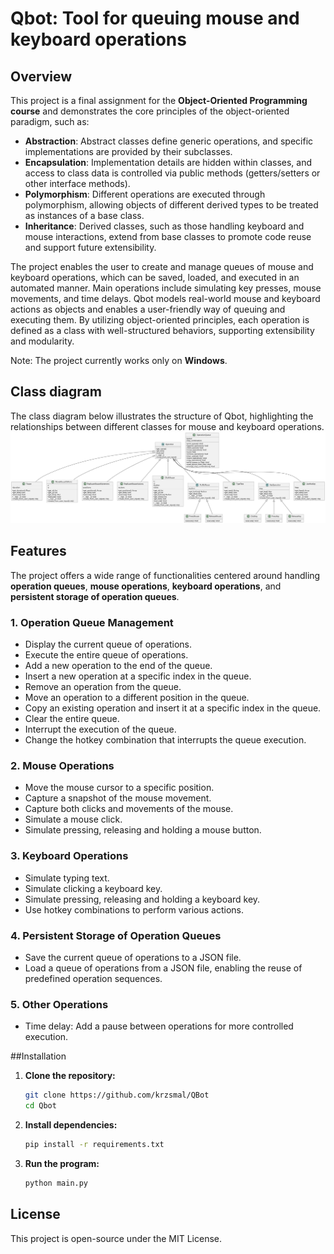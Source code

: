 # Qbot: Tool for queuing mouse and keyboard operations

## Overview
This project is a final assignment for the **Object-Oriented Programming course** and demonstrates the core principles of the object-oriented paradigm, such as:

- **Abstraction**: Abstract classes define generic operations, and specific implementations are provided by their subclasses.
- **Encapsulation**: Implementation details are hidden within classes, and access to class data is controlled via public methods (getters/setters or other interface methods).
- **Polymorphism**: Different operations are executed through polymorphism, allowing objects of different derived types to be treated as instances of a base class.
- **Inheritance**: Derived classes, such as those handling keyboard and mouse interactions, extend from base classes to promote code reuse and support future extensibility.

The project enables the user to create and manage queues of mouse and keyboard operations, which can be saved, loaded, and executed in an automated manner. Main operations include simulating key presses, mouse movements, and time delays.
Qbot models real-world mouse and keyboard actions as objects and enables a user-friendly way of queuing and executing them. By utilizing object-oriented principles, each operation is defined as a class with well-structured behaviors, supporting extensibility and modularity.

Note: The project currently works only on **Windows**.

## Class diagram

The class diagram below illustrates the structure of Qbot, highlighting the relationships between different classes for mouse and keyboard operations.
![screenshot](class_diagram.svg)


## Features

The project offers a wide range of functionalities centered around handling **operation queues**, **mouse operations**, **keyboard operations**, and **persistent storage of operation queues**.

### 1. **Operation Queue Management**
   - Display the current queue of operations.
   - Execute the entire queue of operations.
   - Add a new operation to the end of the queue.
   - Insert a new operation at a specific index in the queue.
   - Remove an operation from the queue.
   - Move an operation to a different position in the queue.
   - Copy an existing operation and insert it at a specific index in the queue.
   - Clear the entire queue.
   - Interrupt the execution of the queue.
   - Change the hotkey combination that interrupts the queue execution.

### 2. **Mouse Operations**
   - Move the mouse cursor to a specific position.
   - Capture a snapshot of the mouse movement.
   - Capture both clicks and movements of the mouse.
   - Simulate a mouse click.
   - Simulate pressing, releasing and holding a mouse button.

### 3. **Keyboard Operations**
   - Simulate typing text.
   - Simulate clicking a keyboard key.
   - Simulate pressing, releasing and holding a keyboard key.
   - Use hotkey combinations to perform various actions.

### 4. **Persistent Storage of Operation Queues**
   - Save the current queue of operations to a JSON file.
   - Load a queue of operations from a JSON file, enabling the reuse of predefined operation sequences.

### 5. **Other Operations**
   - Time delay: Add a pause between operations for more controlled execution.

##Installation

1. **Clone the repository:**
   ```bash
   git clone https://github.com/krzsmal/QBot
   cd Qbot
   ```

2. **Install dependencies:**
   ```bash
   pip install -r requirements.txt
   ```

3. **Run the program:**
   ```bash
   python main.py
   ```

## License

This project is open-source under the MIT License.
